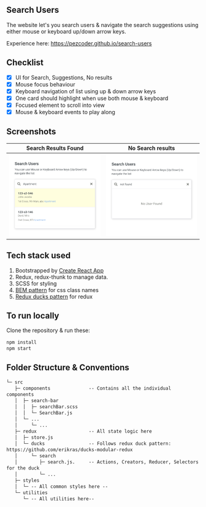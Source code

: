 ## Search Users
The website let's you search users & navigate the search suggestions using either mouse or keyboard up/down arrow keys.

Experience here: https://pezcoder.github.io/search-users

## Checklist
- [x] UI for Search, Suggestions, No results
- [x] Mouse focus behaviour
- [x] Keyboard navigation of list using up & down arrow keys
- [x] One card should highlight when use both mouse & keyboard
- [x] Focused element to scroll into view
- [x] Mouse & keyboard events to play along

## Screenshots
Search Results Found                |  No Search results
:-------------------------:|:-------------------------:
<img src="./demo/search-list-visual.png" />  |  <img src="./demo/no-search-results-visual.png" />

## Tech stack used
1. Bootstrapped by [Create React App](https://github.com/facebook/create-react-app)
2. Redux, redux-thunk to manage data.
3. SCSS for styling
4. [BEM pattern](http://getbem.com/) for css class names
5. [Redux ducks pattern](https://github.com/erikras/ducks-modular-redux) for redux

## To run locally
Clone the repository & run these:
```
npm install
npm start
```

## Folder Structure & Conventions
```
└─ src
   ├─ components              -- Contains all the individual components
   │  ├─ search-bar
   │  │  ├─ searchBar.scss
   │  │  └─ SearchBar.js
   │  └─ ...
   │     └─ ...
   ├─ redux                   -- All state logic here
   │  ├─ store.js
   │  └─ ducks                -- Follows redux duck pattern: https://github.com/erikras/ducks-modular-redux
   │     └─ search
   │        ├─ search.js.     -- Actions, Creators, Reducer, Selectors for the duck
   │        └─ ...
   ├─ styles
   │  └─ -- All common styles here --
   └─ utilities
      └─ -- All utilities here--
```

